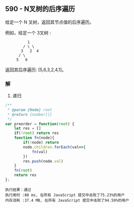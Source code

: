 ## 590 - N叉树的后序遍历
给定一个 N 叉树，返回其节点值的后序遍历。

例如，给定一个 3叉树 :

 ```
           1
         / \ \
        3   2  4
       / \     
      5   6    
```

返回其后序遍历: [5,6,3,2,4,1]。

### 解
1. 递归  
```js
/**
 * @param {Node} root
 * @return {number[]}
 */
var preorder = function(root) {
    let res = []
    if(!root) return res
    function fn(node){
        if(!node) return
        node.children.forEach(val=>{
            fn(val)
        })
        res.push(node.val)
    }
    fn(root)
    return res
};
```
```
执行结果：通过
执行用时 :88 ms, 在所有 JavaScript 提交中击败了75.23%的用户
内存消耗 :37.4 MB, 在所有 JavaScript 提交中击败了94.59%的用户
```

